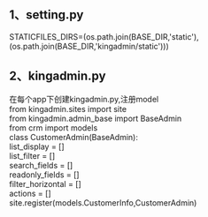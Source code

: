 1、setting.py<br>
------
STATICFILES_DIRS=(os.path.join(BASE_DIR,'static'),<br>
                  (os.path.join(BASE_DIR,'kingadmin/static')))

2、kingadmin.py<br>
------
在每个app下创建kingadmin.py,注册model<br>
from kingadmin.sites import site<br>
from kingadmin.admin_base import BaseAdmin<br>
from crm import models<br>
    class CustomerAdmin(BaseAdmin):<br>
      list_display = []<br>
      list_filter = []<br>
      search_fields = []<br>
      readonly_fields = []<br>
      filter_horizontal = []<br>
      actions = []<br>
site.register(models.CustomerInfo,CustomerAdmin)

